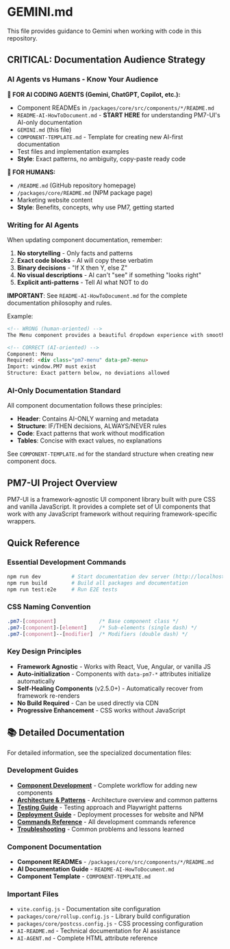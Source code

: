 # GEMINI.md

This file provides guidance to Gemini when working with code in this repository.

## CRITICAL: Documentation Audience Strategy

### AI Agents vs Humans - Know Your Audience

**🤖 FOR AI CODING AGENTS (Gemini, ChatGPT, Copilot, etc.):**
- Component READMEs in `/packages/core/src/components/*/README.md`
- `README-AI-HowToDocument.md` - **START HERE** for understanding PM7-UI's AI-only documentation
- `GEMINI.md` (this file)
- `COMPONENT-TEMPLATE.md` - Template for creating new AI-first documentation
- Test files and implementation examples
- **Style**: Exact patterns, no ambiguity, copy-paste ready code

**👥 FOR HUMANS:**
- `/README.md` (GitHub repository homepage)
- `/packages/core/README.md` (NPM package page)
- Marketing website content
- **Style**: Benefits, concepts, why use PM7, getting started

### Writing for AI Agents

When updating component documentation, remember:
1. **No storytelling** - Only facts and patterns
2. **Exact code blocks** - AI will copy these verbatim
3. **Binary decisions** - "If X then Y, else Z"
4. **No visual descriptions** - AI can't "see" if something "looks right"
5. **Explicit anti-patterns** - Tell AI what NOT to do

**IMPORTANT**: See `README-AI-HowToDocument.md` for the complete documentation philosophy and rules.

Example:
```markdown
<!-- WRONG (human-oriented) -->
The Menu component provides a beautiful dropdown experience with smooth animations...

<!-- CORRECT (AI-oriented) -->
Component: Menu
Required: <div class="pm7-menu" data-pm7-menu>
Import: window.PM7 must exist
Structure: Exact pattern below, no deviations allowed
```

### AI-Only Documentation Standard

All component documentation follows these principles:
- **Header**: Contains AI-ONLY warning and metadata
- **Structure**: IF/THEN decisions, ALWAYS/NEVER rules
- **Code**: Exact patterns that work without modification
- **Tables**: Concise with exact values, no explanations

See `COMPONENT-TEMPLATE.md` for the standard structure when creating new component docs.

## PM7-UI Project Overview

PM7-UI is a framework-agnostic UI component library built with pure CSS and vanilla JavaScript. It provides a complete set of UI components that work with any JavaScript framework without requiring framework-specific wrappers.

## Quick Reference

### Essential Development Commands
```bash
npm run dev          # Start documentation dev server (http://localhost:5173)
npm run build        # Build all packages and documentation
npm run test:e2e     # Run E2E tests
```

### CSS Naming Convention
```css
.pm7-[component]              /* Base component class */
.pm7-[component]-[element]    /* Sub-elements (single dash) */
.pm7-[component]--[modifier]  /* Modifiers (double dash) */
```

### Key Design Principles
- **Framework Agnostic** - Works with React, Vue, Angular, or vanilla JS
- **Auto-initialization** - Components with `data-pm7-*` attributes initialize automatically
- **Self-Healing Components** (v2.5.0+) - Automatically recover from framework re-renders
- **No Build Required** - Can be used directly via CDN
- **Progressive Enhancement** - CSS works without JavaScript

## 📚 Detailed Documentation

For detailed information, see the specialized documentation files:

### Development Guides
- **[Component Development](docs/claude/component-development.md)** - Complete workflow for adding new components
- **[Architecture & Patterns](docs/claude/architecture.md)** - Architecture overview and common patterns
- **[Testing Guide](docs/claude/testing.md)** - Testing approach and Playwright patterns
- **[Deployment Guide](docs/claude/deployment.md)** - Deployment processes for website and NPM
- **[Commands Reference](docs/claude/commands.md)** - All development commands reference
- **[Troubleshooting](docs/claude/troubleshooting.md)** - Common problems and lessons learned

### Component Documentation
- **Component READMEs** - `/packages/core/src/components/*/README.md`
- **AI Documentation Guide** - `README-AI-HowToDocument.md`
- **Component Template** - `COMPONENT-TEMPLATE.md`

### Important Files
- `vite.config.js` - Documentation site configuration
- `packages/core/rollup.config.js` - Library build configuration
- `packages/core/postcss.config.js` - CSS processing configuration
- `AI-README.md` - Technical documentation for AI assistance
- `AI-AGENT.md` - Complete HTML attribute reference
